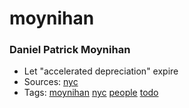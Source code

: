 # moynihan
### Daniel Patrick Moynihan

- Let "accelerated depreciation" expire
- Sources: [nyc](http://www.nytimes.com/1984/03/19/business/senate-s-real-estate-tax-blow.html)
- Tags: [moynihan](../tags/moynihan.md) [nyc](../tags/nyc.md) [people](../tags/people.md) [todo](../tags/todo.md)

